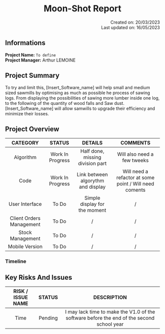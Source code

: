 # <h1 align="center">Moon-Shot Report</h1>

<div align="right">Created on: 20/03/2023</div>
<div align="right">Last updated on: 16/05/2023</div>

## Informations

**Project Name:** `To define`   
**Project Manager:** Arthur LEMOINE

## Project Summary

To try and limit this, [Insert_Software_name] will help small and medium sized sawmills by optimising as much as possible he process of sawing logs. From displaying the possibilities of sawing more lumber inside one log, to the following of the quantity of wood falls and Saw dust. [Insert_Software_name] will allow samwills to upgrade their efficiency and minimize their losses.

## Project Overview

|   CATEGORY    |   STATUS  |   DETAILS     |   COMMENTS    |
|      :-:      |    :-:    |      :-:      |      :-:      |
|Algorithm|Work In Progress|Half done, missing division part| Will also need a few tweeks |
|Code|Work In Progress|Link between algorythm and display| Will need a refactor at some point / Will need coments|
|User Interface| To Do | Simple display for the moment | / |
|Client Orders Management| To Do | / | / |
|Stock Management| To Do | / | / |
|Mobile Version| To Do | / | / |

### Timeline



## Key Risks And Issues

|RISK / ISSUE NAME | STATUS | DESCRIPTION |
|:-:|:-:|:-:|
|Time|Pending|I may lack time to make the V1.0 of the software before the end of the second school year|
